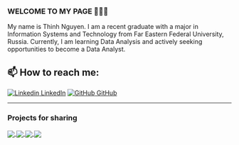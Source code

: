 ### WELCOME TO MY PAGE 👋👋👋
My name is Thinh Nguyen. I am a recent graduate with a major in Information Systems and Technology from Far Eastern Federal University, Russia. Currently, I am learning Data Analysis and actively seeking opportunities to become a Data Analyst.<br>
## 📫 How to reach me: 

[![Linkedin](https://i.stack.imgur.com/gVE0j.png) LinkedIn](https://www.linkedin.com/in/huuthinhnguyen/) [![GitHub](https://i.stack.imgur.com/tskMh.png) GitHub](https://github.com/vietnh1009/) 
***
### **Projects for sharing**

<a href="https://github.com/nhthinh989/Python-RFM-Analysis">
    <!-- Change the `github-readme-stats.anuraghazra1.vercel.app` to `github-readme-stats.vercel.app`  -->
  <img align="center" src="https://github-readme-stats.vercel.app/api/pin/?username=nhthinh989&repo=Python-RFM-Analysis&theme=radical&cache_seconds=10" />
</a>


<a href="https://github.com/nhthinh989/Purchasing-Performance-Dashboard-PBI">
  <!-- Change the `github-readme-stats.anuraghazra1.vercel.app` to `github-readme-stats.vercel.app`  -->
  <img align="center" src="https://github-readme-stats.vercel.app/api/pin/?username=nhthinh989&repo=Purchasing-Performance-Dashboard-PBI&theme=merko&cache_seconds=10" />
</a>  

<a href="https://github.com/nhthinh989/SQL-Ecommerce-Exploring">
  <!-- Change the `github-readme-stats.anuraghazra1.vercel.app` to `github-readme-stats.vercel.app`  -->
  <img align="center" src="https://github-readme-stats.vercel.app/api/pin/?username=nhthinh989&repo=SQL-Ecommerce-Exploring&theme=gruvbox&cache_seconds=10" />
</a>  

<a href="https://github.com/nhthinh989/Cresent-Food">
  <!-- Change the `github-readme-stats.anuraghazra1.vercel.app` to `github-readme-stats.vercel.app`  -->
  <img align="center" src="https://github-readme-stats.vercel.app/api/pin/?username=nhthinh989&repo=Cresent-Food&theme=dark&cache_seconds=10" />
</a>  
